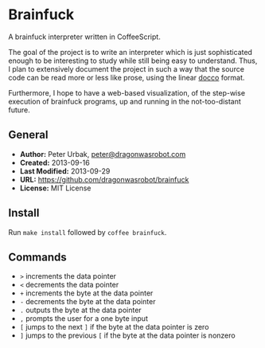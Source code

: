 Brainfuck
=========

A brainfuck interpreter written in CoffeeScript.

The goal of the project is to write an interpreter which is just sophisticated
enough to be interesting to study while still being easy to understand. Thus, I
plan to extensively document the project in such a way that the source code can
be read more or less like prose, using the linear
[docco](http://jashkenas.github.io/docco/) format.

Furthermore, I hope to have a web-based visualization, of the step-wise
execution of brainfuck programs, up and running in the not-too-distant future.

## General
- **Author:** Peter Urbak, peter@dragonwasrobot.com
- **Created:** 2013-09-16
- **Last Modified:** 2013-09-29
- **URL:** https://github.com/dragonwasrobot/brainfuck
- **License:** MIT License

## Install

Run `make install` followed by `coffee brainfuck`.

## Commands

- `>` increments the data pointer
- `<` decrements the data pointer
- `+` increments the byte at the data pointer
- `-` decrements the byte at the data pointer
- `.` outputs the byte at the data pointer
- `,` prompts the user for a one byte input
- `[` jumps to the next `]` if the byte at the data pointer is zero
- `]` jumps to the previous `[` if the byte at the data pointer is nonzero

